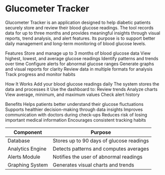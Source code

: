 # Glucometer Tracker

Glucometer Tracker is an application designed to help diabetic patients securely store and review their blood glucose readings. The tool records data for up to three months and provides meaningful insights through visual reports, trend analysis, and alert features. Its purpose is to support better daily management and long-term monitoring of blood glucose levels.

Features
Store and manage up to 3 months of blood glucose data
View highest, lowest, and average glucose readings
Identify patterns and trends over time
Configure alerts for abnormal glucose ranges
Generate graphs and visual reports for clarity
Review data in multiple formats for analysis
Track progress and monitor habits

How It Works
Add your blood glucose readings daily
The system stores the data and processes it
Use the dashboard to:
Review trends
Analyze charts
View average, minimum, and maximum values
Check alert history

Benefits
Helps patients better understand their glucose fluctuations
Supports healthier decision-making through data insights
Improves communication with doctors during check-ups
Reduces risk of losing important medical information
Encourages consistent tracking habits

| Component        | Purpose                                  |
| ---------------- | ---------------------------------------- |
| Database         | Stores up to 90 days of glucose readings |
| Analytics Engine | Detects patterns and computes averages   |
| Alerts Module    | Notifies the user of abnormal readings   |
| Graphing System  | Generates visual charts and trends       |

